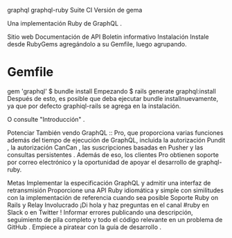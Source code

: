 graphql graphql-ruby
Suite CI Versión de gema

Una implementación Ruby de GraphQL .

Sitio web
Documentación de API
Boletin informativo
Instalación
Instale desde RubyGems agregándolo a su Gemfile, luego agrupando.

# Gemfile 
gem  'graphql'
$ bundle install
Empezando
$ rails generate graphql:install
Después de esto, es posible que deba ejecutar bundle installnuevamente, ya que por defecto graphiql-rails se agrega en la instalación.

O consulte "Introducción" .

Potenciar
También vendo GraphQL :: Pro, que proporciona varias funciones además del tiempo de ejecución de GraphQL, incluida la autorización Pundit , la autorización CanCan , las suscripciones basadas en Pusher y las consultas persistentes . Además de eso, los clientes Pro obtienen soporte por correo electrónico y la oportunidad de apoyar el desarrollo de graphql-ruby.

Metas
Implementar la especificación GraphQL y admitir una interfaz de retransmisión
Proporcione una API Ruby idiomática y simple con similitudes con la implementación de referencia cuando sea posible
Soporte Ruby on Rails y Relay
Involucrado
¡Di hola y haz preguntas en el canal #ruby en Slack o en Twitter !
Informar errores publicando una descripción, seguimiento de pila completo y todo el código relevante en un problema de GitHub .
Empiece a piratear con la guía de desarrollo .
